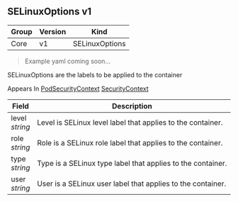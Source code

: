 ## SELinuxOptions v1

Group        | Version     | Kind
------------ | ---------- | -----------
Core | v1 | SELinuxOptions

> Example yaml coming soon...



SELinuxOptions are the labels to be applied to the container

<aside class="notice">
Appears In  <a href="#podsecuritycontext-v1">PodSecurityContext</a>  <a href="#securitycontext-v1">SecurityContext</a> </aside>

Field        | Description
------------ | -----------
level <br /> *string* | Level is SELinux level label that applies to the container.
role <br /> *string* | Role is a SELinux role label that applies to the container.
type <br /> *string* | Type is a SELinux type label that applies to the container.
user <br /> *string* | User is a SELinux user label that applies to the container.

